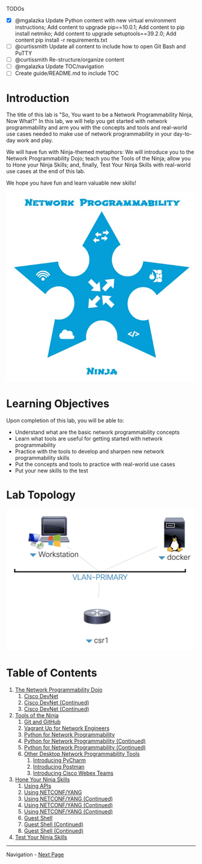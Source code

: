 TODOs

- [x] @mgalazka Update Python content with new virtual environment instructions; Add content to upgrade pip==10.0.1;
Add content to pip install netmiko; Add content to upgrade setuptools==39.2.0;  Add content pip install -r
requirements.txt
- [ ] @curtissmith Update all content to include how to open Git Bash and PuTTY
- [ ] @curtissmith Re-structure/organize content
- [ ] @mgalazka Update TOC/navigation
- [ ] Create guide/README.md to include TOC

# Introduction

The title of this lab is "So, You want to be a Network Programmability Ninja, Now What?"  In this lab, we will help 
you get started with network programmability and arm you with the concepts and tools and real-world use cases needed to 
make use of network programmability in your day-to-day work and play.

We will have fun with Ninja-themed metaphors: We will introduce you to the Network Programmability Dojo; teach you 
the Tools of the Ninja; allow you to Hone your Ninja Skills; and, finally, Test Your Ninja Skills with real-world use 
cases at the end of this lab.

We hope you have fun and learn valuable new skills!

![Network Programmability Ninja Star](assets/NetworkProgrammabilityStar.jpg)

# Learning Objectives

Upon completion of this lab, you will be able to:

* Understand what are the basic network programmability concepts
* Learn what tools are useful for getting started with network programmability
* Practice with the tools to develop and sharpen new network programmability skills
* Put the concepts and tools to practice with real-world use cases
* Put your new skills to the test

# Lab Topology

![Lab Topology](assets/LTRDEV-1100-Topology.png)

# Table of Contents

1. [The Network Programmability Dojo](LTRDEV-1100-Guide-01-Dojo.md)
    1. [Cisco DevNet](LTRDEV-1100-Guide-01a-DevNet.md)
    2. [Cisco DevNet (Continued)](LTRDEV-1100-Guide-01b-DevNet-Ex1.md)
    2. [Cisco DevNet (Continued)](LTRDEV-1100-Guide-01c-DevNet-Ex2.md)
2. [Tools of the Ninja](LTRDEV-1100-Guide-02-Tools.md)
    1. [Git and GitHub](LTRDEV-1100-Guide-02a-Git.md)
    2. [Vagrant Up for Network Engineers](LTRDEV-1100-Guide-02b.md)
    3. [Python for Network Programmability](LTRDEV-1100-Guide-02d-Python.md)
    4. [Python for Network Programmability (Continued)](LTRDEV-1100-Guide-02e-Python-Ex1.md)
    5. [Python for Network Programmability (Continued)](LTRDEV-1100-Guide-02f-Python-Ex2.md)
    6. [Other Desktop Network Programmability Tools](LTRDEV-1100-Guide-02f.md)
        1. [Introducing PyCharm](LTRDEV-1100-Guide-02g.md)
        2. [Introducing Postman](LTRDEV-1100-Guide-02h.md)
        3. [Introducing Cisco Webex Teams](LTRDEV-1100-Guide-02g-Teams.md)
3. [Hone Your Ninja Skills](LTRDEV-1100-Guide-03-Hone.md)
    1. [Using APIs](LTRDEV-1100-Guide-03a-API.md)
    2. [Using NETCONF/YANG](LTRDEV-1100-Guide-03c-NETCONF.md)
    3. [Using NETCONF/YANG (Continued)](LTRDEV-1100-Guide-03d-NETCONF-Ex1.md)
    4. [Using NETCONF/YANG (Continued)](LTRDEV-1100-Guide-03e-NETCONF-Ex2.md)
    5. [Using NETCONF/YANG (Continued)](LTRDEV-1100-Guide-03f-NETCONF-Ex3.md)
    6. [Guest Shell](LTRDEV-1100-Guide-03g-GuestShell.md)
    7. [Guest Shell (Continued)](LTRDEV-1100-Guide-03h-GuestShell-Ex1.md)
    8. [Guest Shell (Continued)](LTRDEV-1100-Guide-03i-GuestShell-Ex2.md)
4. [Test Your Ninja Skills](LTRDEV-1100-Guide-04-Test.md)

---

Navigation - [Next Page](LTRDEV-1100-Guide-01-Dojo.md)
